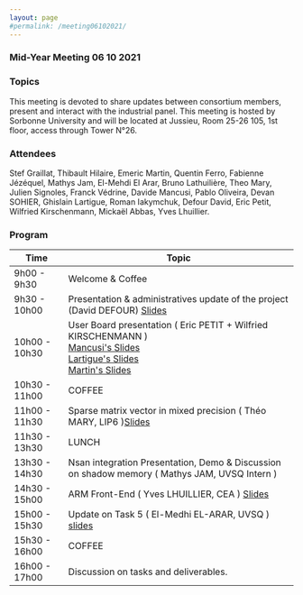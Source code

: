 ```yaml
---
layout: page
#permalink: /meeting06102021/
---
```

### Mid-Year Meeting 06 10 2021

### Topics

This meeting is devoted to share updates between consortium members, present and interact with the industrial panel.
This meeting is hosted by Sorbonne University and will be located at Jussieu, Room 25-26 105, 1st floor, access through Tower N°26.

### Attendees

Stef Graillat, Thibault Hilaire, Emeric Martin, Quentin Ferro, Fabienne Jézéquel, Mathys Jam, El-Mehdi El Arar, Bruno Lathuilière, Theo Mary, Julien Signoles, Franck Védrine, Davide Mancusi, Pablo Oliveira, Devan SOHIER, Ghislain Lartigue, Roman Iakymchuk,
Defour David, Eric Petit, Wilfried Kirschenmann, Mickaël Abbas, Yves Lhuillier.

### Program

| Time         | Topic |
| ------------ | ------ |
|9h00 - 9h30   | Welcome & Coffee|
|9h30 - 10h00  | Presentation & administratives update of the project (David DEFOUR) [Slides](/documents/061021_Defour.pdf)|
|10h00 - 10h30 | User Board presentation ( Eric PETIT + Wilfried KIRSCHENMANN ) <br> [Mancusi's Slides](/documents/061021_Mancusi.pdf) <br> [Lartigue's Slides](/documents/061021_Lartigue.pdf)<br> [Martin's Slides](/documents/061021_Martin.pdf) |
|10h30 - 11h00 |  COFFEE |
|11h00 - 11h30 | Sparse matrix vector in mixed precision ( Théo MARY, LIP6 )[Slides](/documents/061021_Mary.pdf) |
|11h30 - 13h30 | LUNCH |
|13h30 - 14h30 | Nsan integration Presentation, Demo & Discussion on shadow memory ( Mathys JAM, UVSQ Intern ) |
|14h30 - 15h00 | ARM Front-End ( Yves LHUILLIER, CEA ) [Slides](/documents/061021_Lhuillier.pdf) |
|15h00 - 15h30 | Update on Task 5 ( El-Medhi EL-ARAR, UVSQ ) [slides](/documents/061021_El_Arar.pdf) |
|15h30 - 16h00 | COFFEE |
|16h00 - 17h00 | Discussion on tasks and deliverables.|
